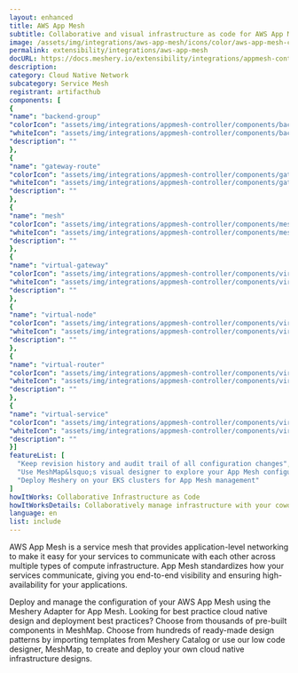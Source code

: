 ```yaml
---
layout: enhanced
title: AWS App Mesh
subtitle: Collaborative and visual infrastructure as code for AWS App Mesh
image: /assets/img/integrations/aws-app-mesh/icons/color/aws-app-mesh-color.svg
permalink: extensibility/integrations/aws-app-mesh
docURL: https://docs.meshery.io/extensibility/integrations/appmesh-controller
description: 
category: Cloud Native Network
subcategory: Service Mesh
registrant: artifacthub
components: [
{
"name": "backend-group"
"colorIcon": "assets/img/integrations/appmesh-controller/components/backend-group/icons/color/backend-group-color.svg"
"whiteIcon": "assets/img/integrations/appmesh-controller/components/backend-group/icons/white/backend-group-white.svg"
"description": ""
},
{
"name": "gateway-route"
"colorIcon": "assets/img/integrations/appmesh-controller/components/gateway-route/icons/color/gateway-route-color.svg"
"whiteIcon": "assets/img/integrations/appmesh-controller/components/gateway-route/icons/white/gateway-route-white.svg"
"description": ""
},
{
"name": "mesh"
"colorIcon": "assets/img/integrations/appmesh-controller/components/mesh/icons/color/mesh-color.svg"
"whiteIcon": "assets/img/integrations/appmesh-controller/components/mesh/icons/white/mesh-white.svg"
"description": ""
},
{
"name": "virtual-gateway"
"colorIcon": "assets/img/integrations/appmesh-controller/components/virtual-gateway/icons/color/virtual-gateway-color.svg"
"whiteIcon": "assets/img/integrations/appmesh-controller/components/virtual-gateway/icons/white/virtual-gateway-white.svg"
"description": ""
},
{
"name": "virtual-node"
"colorIcon": "assets/img/integrations/appmesh-controller/components/virtual-node/icons/color/virtual-node-color.svg"
"whiteIcon": "assets/img/integrations/appmesh-controller/components/virtual-node/icons/white/virtual-node-white.svg"
"description": ""
},
{
"name": "virtual-router"
"colorIcon": "assets/img/integrations/appmesh-controller/components/virtual-router/icons/color/virtual-router-color.svg"
"whiteIcon": "assets/img/integrations/appmesh-controller/components/virtual-router/icons/white/virtual-router-white.svg"
"description": ""
},
{
"name": "virtual-service"
"colorIcon": "assets/img/integrations/appmesh-controller/components/virtual-service/icons/color/virtual-service-color.svg"
"whiteIcon": "assets/img/integrations/appmesh-controller/components/virtual-service/icons/white/virtual-service-white.svg"
"description": ""
}]
featureList: [
  "Keep revision history and audit trail of all configuration changes",
  "Use MeshMap&lsquo;s visual designer to explore your App Mesh configuration",
  "Deploy Meshery on your EKS clusters for App Mesh management"
]
howItWorks: Collaborative Infrastructure as Code
howItWorksDetails: Collaboratively manage infrastructure with your coworkers synchronously sharing the same designs.
language: en
list: include
---
```

<p>
AWS App Mesh is a service mesh that provides application-level networking to make it easy for your services to communicate with each other across multiple types of compute infrastructure. App Mesh standardizes how your services communicate, giving you end-to-end visibility and ensuring high-availability for your applications.
</p>
<p>
    Deploy and manage the configuration of your AWS App Mesh using the Meshery Adapter for App Mesh. Looking for best practice cloud native design and deployment best practices? Choose from thousands of pre-built components in MeshMap. Choose from hundreds of ready-made design patterns by importing templates from Meshery Catalog or use our low code designer, MeshMap, to create and deploy your own cloud native infrastructure designs.
</p>
